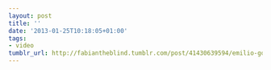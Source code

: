 ```yaml
---
layout: post
title: ''
date: '2013-01-25T10:18:05+01:00'
tags:
- video
tumblr_url: http://fabiantheblind.tumblr.com/post/41430639594/emilio-gomariz-saz-more-info
---
```

